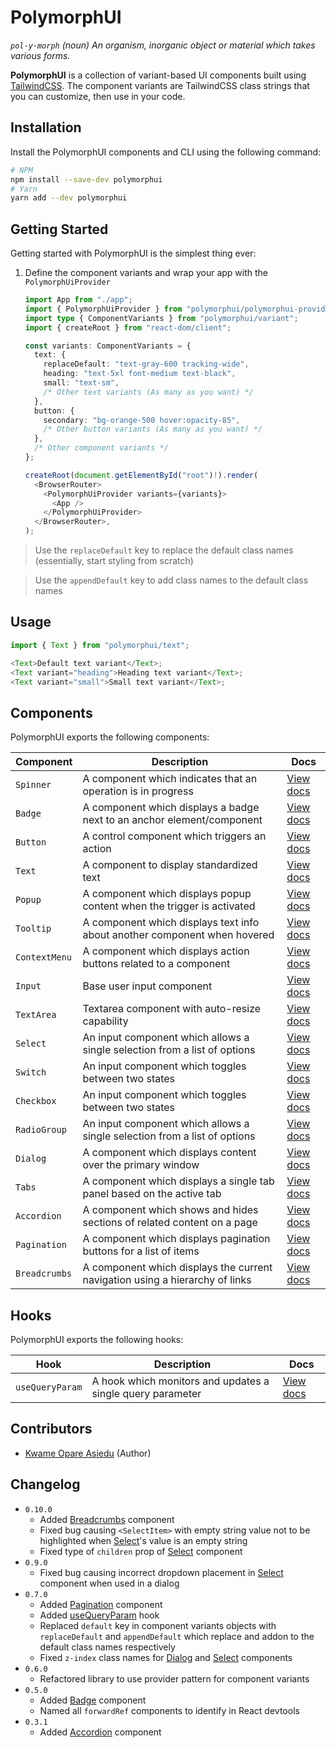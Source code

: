 # PolymorphUI

_`pol·y·morph` (noun) An organism, inorganic object or material which takes various forms._

**PolymorphUI** is a collection of variant-based UI components built using [TailwindCSS](https://tailwindcss.com/).
The component variants are TailwindCSS class strings that you can customize, then use in your code.

## Installation

Install the PolymorphUI components and CLI using the following command:

```bash
# NPM
npm install --save-dev polymorphui
# Yarn
yarn add --dev polymorphui
```

## Getting Started

Getting started with PolymorphUI is the simplest thing ever:

1. Define the component variants and wrap your app with the `PolymorphUiProvider`

   ```typescript jsx
   import App from "./app";
   import { PolymorphUiProvider } from "polymorphui/polymorphui-provider";
   import type { ComponentVariants } from "polymorphui/variant";
   import { createRoot } from "react-dom/client";
   
   const variants: ComponentVariants = {
     text: {
       replaceDefault: "text-gray-600 tracking-wide",
       heading: "text-5xl font-medium text-black",
       small: "text-sm",
       /* Other text variants (As many as you want) */
     },
     button: {
       secondary: "bg-orange-500 hover:opacity-85",
       /* Other button variants (As many as you want) */
     },
     /* Other component variants */
   };

   createRoot(document.getElementById("root")!).render(
     <BrowserRouter>
       <PolymorphUiProvider variants={variants}>
         <App />
       </PolymorphUiProvider>
     </BrowserRouter>,
   );
   ```

> Use the `replaceDefault` key to replace the default class names (essentially, start styling from scratch)

> Use the `appendDefault` key to add class names to the default class names

## Usage

```typescript jsx
import { Text } from "polymorphui/text";

<Text>Default text variant</Text>;
<Text variant="heading">Heading text variant</Text>;
<Text variant="small">Small text variant</Text>;
```

## Components

PolymorphUI exports the following components:

| Component     | Description                                                                  | Docs                                |
|---------------|------------------------------------------------------------------------------|-------------------------------------|
| `Spinner`     | A component which indicates that an operation is in progress                 | [View docs](./docs/spinner.md)      |
| `Badge`       | A component which displays a badge next to an anchor element/component       | [View docs](./docs/badge.md)        |
| `Button`      | A control component which triggers an action                                 | [View docs](./docs/button.md)       |
| `Text`        | A component to display standardized text                                     | [View docs](./docs/text.md)         |
| `Popup`       | A component which displays popup content when the trigger is activated       | [View docs](./docs/popup.md)        |
| `Tooltip`     | A component which displays text info about another component when hovered    | [View docs](./docs/tooltip.md)      |
| `ContextMenu` | A component which displays action buttons related to a component             | [View docs](./docs/context-menu.md) |
| `Input`       | Base user input component                                                    | [View docs](./docs/input.md)        |
| `TextArea`    | Textarea component with auto-resize capability                               | [View docs](./docs/textarea.md)     |
| `Select`      | An input component which allows a single selection from a list of options    | [View docs](./docs/select.md)       |
| `Switch`      | An input component which toggles between two states                          | [View docs](./docs/switch.md)       |
| `Checkbox`    | An input component which toggles between two states                          | [View docs](./docs/checkbox.md)     |
| `RadioGroup`  | An input component which allows a single selection from a list of options    | [View docs](./docs/radio-group.md)  |
| `Dialog`      | A component which displays content over the primary window                   | [View docs](./docs/dialog.md)       |
| `Tabs`        | A component which displays a single tab panel based on the active tab        | [View docs](./docs/tabs.md)         |
| `Accordion`   | A component which shows and hides sections of related content on a page      | [View docs](./docs/accordion.md)    |
| `Pagination`  | A component which displays pagination buttons for a list of items            | [View docs](./docs/pagination.md)   |
| `Breadcrumbs` | A component which displays the current navigation using a hierarchy of links | [View docs](./docs/breadcrumbs.md)  |

## Hooks

PolymorphUI exports the following hooks:

| Hook            | Description                                                | Docs                                   |
|-----------------|------------------------------------------------------------|----------------------------------------|
| `useQueryParam` | A hook which monitors and updates a single query parameter | [View docs](./docs/use-query-param.md) |

## Contributors

- [Kwame Opare Asiedu](https://github.com/kwameopareasiedu) (Author)

## Changelog

- `0.10.0`
   - Added [Breadcrumbs](./docs/breadcrumbs.md) component
   - Fixed bug causing `<SelectItem>` with empty string value not to be highlighted when [Select](./docs/select.md)'s
     value is an empty string
   - Fixed type of `children` prop of [Select](./docs/select.md) component
- `0.9.0`
   - Fixed bug causing incorrect dropdown placement in [Select](./docs/select.md) component when used in a dialog
- `0.7.0`
   - Added [Pagination](./docs/pagination.md) component
   - Added [useQueryParam](./docs/use-query-param.md) hook
   - Replaced `default` key in component variants objects with `replaceDefault` and `appendDefault` which replace and
     addon to the default class names respectively
   - Fixed `z-index` class names for [Dialog](./docs/dialog.md) and [Select](./docs/select.md) components
- `0.6.0`
   - Refactored library to use provider pattern for component variants
- `0.5.0`
   - Added [Badge](./docs/badge.md) component
   - Named all `forwardRef` components to identify in React devtools
- `0.3.1`
   - Added [Accordion](./docs/accordion.md) component
